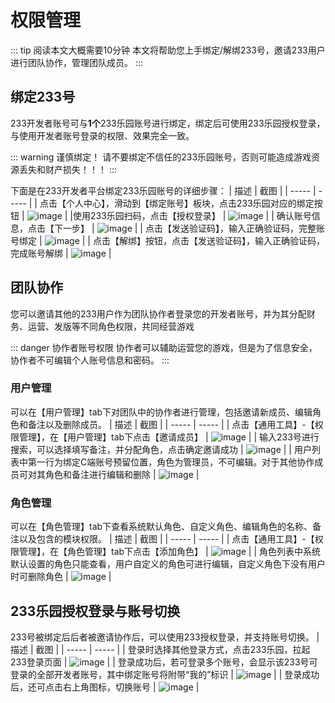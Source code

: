 # 权限管理

::: tip 阅读本文大概需要10分钟
本文将帮助您上手绑定/解绑233号，邀请233用户进行团队协作，管理团队成员。
::: 
## 绑定233号
233开发者账号可与**1个**233乐园账号进行绑定，绑定后可使用233乐园授权登录，与使用开发者账号登录的权限、效果完全一致。

::: warning 谨慎绑定！
请不要绑定不信任的233乐园账号，否则可能造成游戏资源丢失和财产损失！！！
:::

下面是在233开发者平台绑定233乐园账号的详细步骤：
| 描述  | 截图 | 
| ----- | ----- | 
| 点击【个人中心】，滑动到【绑定账号】板块，点击233乐园对应的绑定按钮 |  ![image](https://qn-cdn.233leyuan.com/athena/online/fbdb9317d4774ae9bee02525c7b79c49_404991586.webp) | 
|使用233乐园扫码，点击【授权登录】 | ![image](https://qn-cdn.233leyuan.com/athena/online/a8fa154723f74099a16f2cc995b4ddf3_404991587.webp) | 
| 确认账号信息，点击【下一步】 | ![image](https://qn-cdn.233leyuan.com/athena/online/3c53d3145f0849d1b0ac0d5b73963bdd_404991588.webp) | 
| 点击【发送验证码】，输入正确验证码，完整账号绑定 | ![image](https://qn-cdn.233leyuan.com/athena/online/a5b7b2e91132456eb230bff2ee460215_404991589.webp) | 
| 点击【解绑】按钮，点击【发送验证码】，输入正确验证码，完成账号解绑 | ![image](https://qn-cdn.233leyuan.com/athena/online/b244749799b349c3bb4f9186ef7c3cb3_404991590.webp) | 

## 团队协作
您可以邀请其他的233用户作为团队协作者登录您的开发者账号，并为其分配财务、运营、发版等不同角色权限，共同经营游戏

::: danger 协作者账号权限
协作者可以辅助运营您的游戏，但是为了信息安全，协作者不可编辑个人账号信息和密码。
:::

### 用户管理
可以在【用户管理】tab下对团队中的协作者进行管理，包括邀请新成员、编辑角色和备注以及删除成员。
| 描述  | 截图 | 
| ----- | ----- | 
| 点击【通用工具】-【权限管理】，在【用户管理】tab下点击【邀请成员】 | ![image](https://qn-cdn.233leyuan.com/athena/online/0cde509f5cd94216a971c17f81249b67_404991591.webp) |
| 输入233号进行搜索，可以选择填写备注，并分配角色，点击确定邀请成功 | ![image](https://qn-cdn.233leyuan.com/athena/online/3d4b3b027f6c43b4a1a56f1fddd1d10a_404991592.webp) | 
| 用户列表中第一行为绑定C端账号预留位置，角色为管理员，不可编辑。对于其他协作成员可对其角色和备注进行编辑和删除 | ![image](https://qn-cdn.233leyuan.com/athena/online/4bd56f541b204ed9983a68ec2aa30e68_404991593.webp) | 

### 角色管理
可以在【角色管理】tab下查看系统默认角色、自定义角色、编辑角色的名称、备注以及包含的模块权限。
| 描述  | 截图 | 
| ----- | ----- | 
| 点击【通用工具】-【权限管理】，在【角色管理】tab下点击【添加角色】 | ![image](https://qn-cdn.233leyuan.com/athena/online/20c04267623a4c7ab671201dc225538a_404991594.webp) |
| 角色列表中系统默认设置的角色只能查看，用户自定义的角色可进行编辑，自定义角色下没有用户时可删除角色 | ![image](https://qn-cdn.233leyuan.com/athena/online/5ddf6c0307af4554b94695d958e0ef3e_404991595.webp) | 

## 233乐园授权登录与账号切换
233号被绑定后后者被邀请协作后，可以使用233授权登录，并支持账号切换。
| 描述  | 截图 | 
| ----- | ----- | 
| 登录时选择其他登录方式，点击233乐园，拉起233登录页面 | ![image](https://qn-cdn.233leyuan.com/athena/online/e33b511e1a1441b1bf54553403e32c15_404991596.webp) |
| 登录成功后，若可登录多个账号，会显示该233号可登录的全部开发者账号，其中绑定账号将附带“我的”标识 | ![image](https://qn-cdn.233leyuan.com/athena/online/444b3f517ae243b7bff8f79fad398555_404991597.webp) | 
| 登录成功后，还可点击右上角图标，切换账号 | ![image](https://qn-cdn.233leyuan.com/athena/online/6052e8b6ad0c4e2c8ca3cd4cf7f22814_404991598.webp) |
